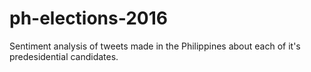 # ph-elections-2016
Sentiment analysis of tweets made in the Philippines about each of it's predesidential candidates.
